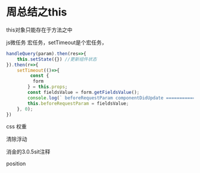 # 周总结之this

this对象只能存在于方法之中

js微任务 宏任务，setTimeout是个宏任务，

~~~js
handleQuery(param).then(res=>{
	this.setState({}) //更新组件状态
}).then(r=>{
    setTimeout(()=>{
         const {
          form
        } = this.props;
        const fieldsValue = form.getFieldsValue();
        console.log(` beforeRequestParam componentDidUpdate ===========${JSON.stringify(fieldsValue)}`);
        this.beforeRequestParam = fieldsValue;
    }, 0);
})


~~~

css 权重

清除浮动

消金的3.0.5sit注释

position
